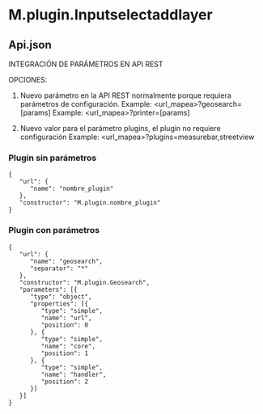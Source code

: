 # M.plugin.Inputselectaddlayer

## Api.json

INTEGRACIÓN DE PARÁMETROS EN API REST

OPCIONES:  
1. Nuevo parámetro en la API REST normalmente porque requiera parámetros de configuración.
Example: <url_mapea>?geosearch=[params]
Example: <url_mapea>?printer=[params]

2. Nuevo valor para el parámetro plugins, el plugin no requiere configuración
Example: <url_mapea>?plugins=measurebar,streetview


### Plugin sin parámetros

```
{
   "url": {
      "name": "nombre_plugin"
   },
   "constructor": "M.plugin.nombre_plugin"
}
```
### Plugin con parámetros

```
{
   "url": {
      "name": "geosearch",
      "separator": "*"
   },
   "constructor": "M.plugin.Geosearch",
   "parameters": [{
      "type": "object",
      "properties": [{
         "type": "simple",
         "name": "url",
         "position": 0
      }, {
         "type": "simple",
         "name": "core",
         "position": 1
      }, {
         "type": "simple",
         "name": "handler",
         "position": 2
      }]
   }]
}
```